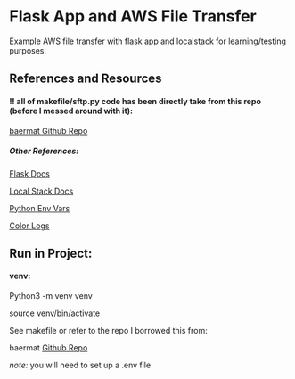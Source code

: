 # Flask App and AWS File Transfer

Example AWS file transfer with flask app and localstack for learning/testing purposes. 

## References and Resources

#### **!! all of makefile/sftp.py code has been directly take from this repo** (before I messed around with it):
 [baermat Github Repo](https://github.com/localstack/localstack-pro-samples/tree/master/transfer-ftp-s3)

##### Other References: 

[Flask Docs](https://flask.palletsprojects.com/en/2.2.x/)

[Local Stack Docs](https://docs.localstack.cloud/getting-started/installation/)

[Python Env Vars](https://able.bio/rhett/how-to-set-and-get-environment-variables-in-python--274rgt5)

[Color Logs](https://stackoverflow.com/questions/384076/how-can-i-color-python-logging-output)

## Run in Project:

#### venv: 
Python3 -m venv venv

source venv/bin/activate

See makefile or refer to the repo I borrowed this from: 

baermat [Github Repo](https://github.com/localstack/localstack-pro-samples/tree/master/transfer-ftp-s3)

_note:_ you will need to set up a .env file 


